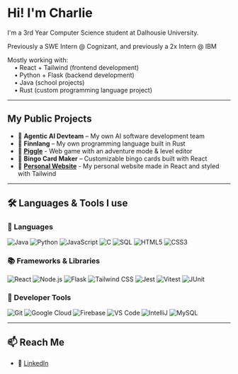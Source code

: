 # Hi! I'm Charlie 

I'm a 3rd Year Computer Science student at Dalhousie University. 

Previously a SWE Intern @ Cognizant, and previously a 2x Intern @ IBM

Mostly working with:  
&nbsp;&nbsp;&nbsp;&nbsp;• React + Tailwind (frontend development)  
&nbsp;&nbsp;&nbsp;&nbsp;• Python + Flask (backend development)  
&nbsp;&nbsp;&nbsp;&nbsp;• Java (school projects)  
&nbsp;&nbsp;&nbsp;&nbsp;• Rust (custom programming language project)

---

## My Public Projects

- 🤖 **Agentic AI Devteam** – My own AI software development team
- 🐶 **Finnlang** – My own programming language built in Rust
- 🐽 **[Piggle](https://charlieiq.github.io/piggle/)** - Web game with an adventure mode & level editor
- 🎲 **Bingo Card Maker** – Customizable bingo cards built with React
- 👤 **[Personal Website](https://charlieiq.github.io/charlie-mclaughlin/)** - My personal website made in React and styled with Tailwind
---

## 🛠️ Languages & Tools I use

### 🧾 Languages  
![Java](https://img.shields.io/badge/-Java-007396?logo=java&logoColor=white&style=flat)
![Python](https://img.shields.io/badge/-Python-3776AB?logo=python&logoColor=white&style=flat)
![JavaScript](https://img.shields.io/badge/-JavaScript-F7DF1E?logo=javascript&logoColor=black&style=flat)
![C](https://img.shields.io/badge/-C-00599C?logo=c&logoColor=white&style=flat)
![SQL](https://img.shields.io/badge/-SQL-4479A1?logo=postgresql&logoColor=white&style=flat)
![HTML5](https://img.shields.io/badge/-HTML5-E34F26?logo=html5&logoColor=white&style=flat)
![CSS3](https://img.shields.io/badge/-CSS3-1572B6?logo=css3&logoColor=white&style=flat)

### 📚 Frameworks & Libraries  
![React](https://img.shields.io/badge/-React-61DAFB?logo=react&logoColor=black&style=flat)
![Node.js](https://img.shields.io/badge/-Node.js-339933?logo=node.js&logoColor=white&style=flat)
![Flask](https://img.shields.io/badge/-Flask-000000?logo=flask&logoColor=white&style=flat)
![Tailwind CSS](https://img.shields.io/badge/-Tailwind_CSS-38B2AC?logo=tailwind-css&logoColor=white&style=flat)
![Jest](https://img.shields.io/badge/-Jest-C21325?logo=jest&logoColor=white&style=flat)
![Vitest](https://img.shields.io/badge/-Vitest-6E9F18?logo=vitest&logoColor=white&style=flat)
![JUnit](https://img.shields.io/badge/-JUnit-25A162?logo=java&logoColor=white&style=flat)

### 🧰 Developer Tools  
![Git](https://img.shields.io/badge/-Git-F05032?logo=git&logoColor=white&style=flat)
![Google Cloud](https://img.shields.io/badge/-Google_Cloud-4285F4?logo=google-cloud&logoColor=white&style=flat)
![Firebase](https://img.shields.io/badge/-Firebase-FFCA28?logo=firebase&logoColor=black&style=flat)
![VS Code](https://img.shields.io/badge/-VS_Code-007ACC?logo=visual-studio-code&logoColor=white&style=flat)
![IntelliJ](https://img.shields.io/badge/-IntelliJ_IDEA-000000?logo=intellij-idea&logoColor=white&style=flat)
![MySQL](https://img.shields.io/badge/-MySQL-4479A1?logo=mysql&logoColor=white&style=flat)

---

## 📫 Reach Me

- 💼 [LinkedIn](https://www.linkedin.com/in/charlie-mclaughlin-s13/)
